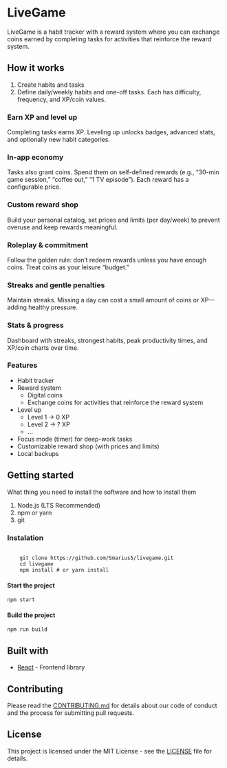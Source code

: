 # LiveGame

LiveGame is a habit tracker with a reward system where you can exchange coins earned by completing tasks for activities that reinforce the reward system.


## How it works

1. Create habits and tasks
2. Define daily/weekly habits and one-off tasks. Each has difficulty, frequency, and XP/coin values.

### Earn XP and level up
Completing tasks earns XP. Leveling up unlocks badges, advanced stats, and optionally new habit categories.

### In-app economy
Tasks also grant coins. Spend them on self-defined rewards (e.g., “30-min game session,” “coffee out,” “1 TV episode”). Each reward has a configurable price.

### Custom reward shop
Build your personal catalog, set prices and limits (per day/week) to prevent overuse and keep rewards meaningful.

### Roleplay & commitment
Follow the golden rule: don’t redeem rewards unless you have enough coins. Treat coins as your leisure “budget.”

### Streaks and gentle penalties
Maintain streaks. Missing a day can cost a small amount of coins or XP—adding healthy pressure.

### Stats & progress
Dashboard with streaks, strongest habits, peak productivity times, and XP/coin charts over time.


### Features

- Habit tracker
- Reward system
  - Digital coins
  - Exchange coins for activities that reinforce the reward system
- Level up
    - Level 1 -> 0 XP
    - Level 2 -> ? XP
    - ...
- Focus mode (timer) for deep-work tasks
- Customizable reward shop (with prices and limits)
- Local backups

## Getting started

What thing you need to install the software and how to install them

1. Node.js (LTS Recommended)
2. npm or yarn
3. git

### Instalation

<code>
    git clone https://github.com/Smarius5/livegame.git
    cd livegame
    npm install # or yarn install
</code>

#### Start the project

<code>npm start</code>

#### Build the project

<code>npm run build</code>


## Built with

- [React](https://react.dev/) - Frontend library

## Contributing

Please read the [CONTRIBUTING.md](./CONTRIBUTING.md) for details about our code of conduct and the process for submitting pull requests.

## License

This project is licensed under the MIT License - see the [LICENSE](LICENSE) file for details.